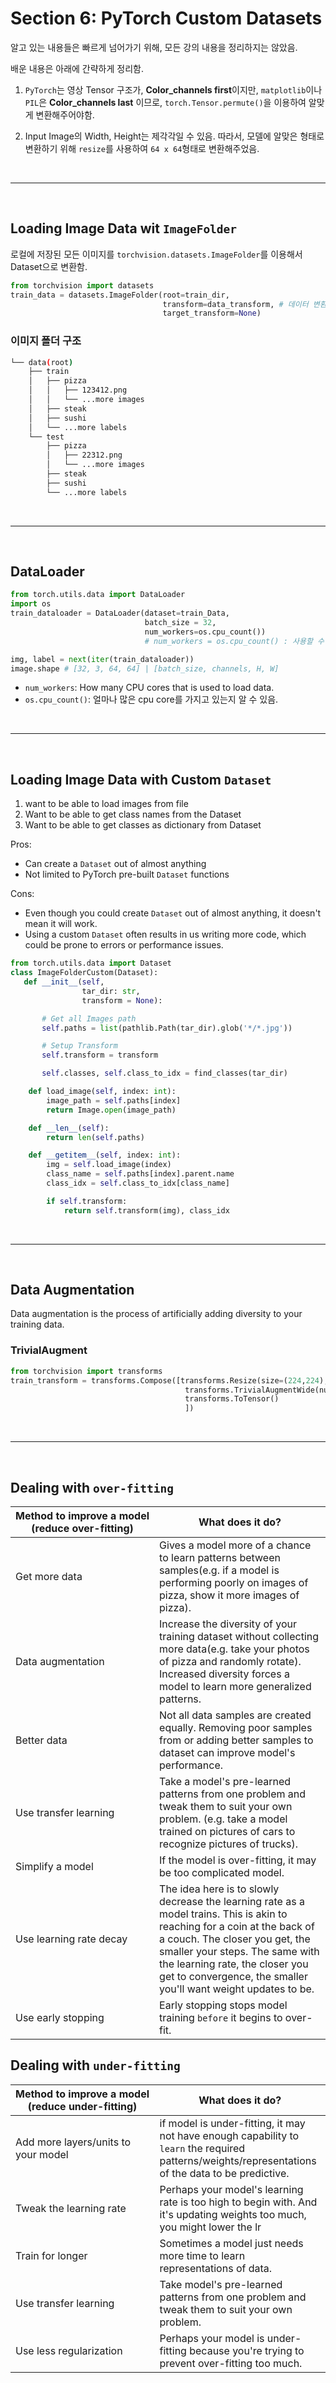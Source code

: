 # Section 6: PyTorch Custom Datasets

알고 있는 내용들은 빠르게 넘어가기 위해, 모든 강의 내용을 정리하지는 않았음.

배운 내용은 아래에 간략하게 정리함.

1. `PyTorch`는 영상 Tensor 구조가, **Color_channels first**이지만, `matplotlib`이나 `PIL`은 **Color_channels last** 이므로, `torch.Tensor.permute()`을 이용하여 알맞게 변환해주어야함.

2. Input Image의 Width, Height는 제각각일 수 있음. 따라서, 모델에 알맞은 형태로 변환하기 위해 `resize`를 사용하여 `64 x 64`형태로 변환해주었음.

<br/>

---

<br/>

## Loading Image Data wit `ImageFolder`

로컬에 저장된 모든 이미지를 `torchvision.datasets.ImageFolder`를 이용해서 Dataset으로 변환함.

```python
from torchvision import datasets
train_data = datasets.ImageFolder(root=train_dir,
                                  transform=data_transform, # 데이터 변환
                                  target_transform=None)
```

### 이미지 폴더 구조

```bash
└── data(root)
    ├── train
    │   ├── pizza
    │   │   ├── 123412.png
    │   │   └── ...more images
    │   ├── steak
    │   ├── sushi
    │   └── ...more labels
    └── test
        ├── pizza
        │   ├── 22312.png
        │   └── ...more images
        ├── steak
        ├── sushi
        └── ...more labels
```

<br/>

---

<br/>

## DataLoader

```python
from torch.utils.data import DataLoader
import os
train_dataloader = DataLoader(dataset=train_Data,
                              batch_size = 32,
                              num_workers=os.cpu_count())
                              # num_workers = os.cpu_count() : 사용할 수 있는 모든 cpu core를 사용하게 됨.

img, label = next(iter(train_dataloader))
image.shape # [32, 3, 64, 64] | [batch_size, channels, H, W]

```

- `num_workers`: How many CPU cores that is used to load data.
- `os.cpu_count()`: 얼마나 많은 cpu core를 가지고 있는지 알 수 있음.

<br/>

---

<br/>

## Loading Image Data with Custom `Dataset`

1. want to be able to load images from file
2. Want to be able to get class names from the Dataset
3. Want to be able to get classes as dictionary from Dataset

Pros:

- Can create a `Dataset` out of almost anything
- Not limited to PyTorch pre-built `Dataset` functions

Cons:

- Even though you could create `Dataset` out of almost anything, it doesn't mean it will work.
- Using a custom `Dataset` often results in us writing more code, which could be prone to errors or performance issues.

```python
from torch.utils.data import Dataset
class ImageFolderCustom(Dataset):
   def __init__(self,
                tar_dir: str,
                transform = None):

       # Get all Images path
       self.paths = list(pathlib.Path(tar_dir).glob('*/*.jpg'))

       # Setup Transform
       self.transform = transform

       self.classes, self.class_to_idx = find_classes(tar_dir)

    def load_image(self, index: int):
        image_path = self.paths[index]
        return Image.open(image_path)

    def __len__(self):
        return len(self.paths)

    def __getitem__(self, index: int):
        img = self.load_image(index)
        class_name = self.paths[index].parent.name
        class_idx = self.class_to_idx[class_name]

        if self.transform:
            return self.transform(img), class_idx

```

<br/>

---

<br/>

## Data Augmentation

Data augmentation is the process of artificially adding diversity to your training data.

### TrivialAugment

```python
from torchvision import transforms
train_transform = transforms.Compose([transforms.Resize(size=(224,224),
                                       transforms.TrivialAugmentWide(num_magnitude_bin=3),# 0 ~ 31
                                       transforms.ToTensor()
                                       ])

```

<br/>

---

<br/>

## Dealing with `over-fitting`

| <div style="width:max-content; text-align: center">Method to improve a model<br/>(reduce over-fitting)</div> | What does it do?                                                                                                                                                                                                                                                                                   |
| ------------------------------------------------------------------------------------------------------------ | -------------------------------------------------------------------------------------------------------------------------------------------------------------------------------------------------------------------------------------------------------------------------------------------------- |
| Get more data                                                                                                | Gives a model more of a chance to learn patterns between samples(e.g. if a model is performing poorly on images of pizza, show it more images of pizza).                                                                                                                                           |
| Data augmentation                                                                                            | Increase the diversity of your training dataset without collecting more data(e.g. take your photos of pizza and randomly rotate). Increased diversity forces a model to learn more generalized patterns.                                                                                           |
| Better data                                                                                                  | Not all data samples are created equally. Removing poor samples from or adding better samples to dataset can improve model's performance.                                                                                                                                                          |
| Use transfer learning                                                                                        | Take a model's pre-learned patterns from one problem and tweak them to suit your own problem. (e.g. take a model trained on pictures of cars to recognize pictures of trucks).                                                                                                                     |
| Simplify a model                                                                                             | If the model is over-fitting, it may be too complicated model.                                                                                                                                                                                                                                     |
| Use learning rate decay                                                                                      | The idea here is to slowly decrease the learning rate as a model trains. This is akin to reaching for a coin at the back of a couch. The closer you get, the smaller your steps. The same with the learning rate, the closer you get to convergence, the smaller you'll want weight updates to be. |
| Use early stopping                                                                                           | Early stopping stops model training `before` it begins to over-fit.                                                                                                                                                                                                                                |

## Dealing with `under-fitting`

| <div style="width:max-content; text-align: center">Method to improve a model<br/>(reduce under-fitting)</div> | What does it do?                                                                                                                                    |
| ------------------------------------------------------------------------------------------------------------- | --------------------------------------------------------------------------------------------------------------------------------------------------- |
| Add more layers/units to your model                                                                           | if model is under-fitting, it may not have enough capability to `learn` the required patterns/weights/representations of the data to be predictive. |
| Tweak the learning rate                                                                                       | Perhaps your model's learning rate is too high to begin with. And it's updating weights too much, you might lower the lr                            |
| Train for longer                                                                                              | Sometimes a model just needs more time to learn representations of data.                                                                            |
| Use transfer learning                                                                                         | Take model's pre-learned patterns from one problem and tweak them to suit your own problem.                                                         |
| Use less regularization                                                                                       | Perhaps your model is under-fitting because you're trying to prevent over-fitting too much.                                                         |
